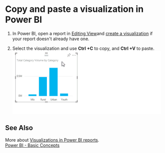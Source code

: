﻿<properties 
   pageTitle="Copy and paste a visualization in Power BI"
   description="Copy and paste a visualization in Power BI"
   services="powerbi" 
   documentationCenter="" 
   authors="jastru" 
   manager="mblythe" 
   editor=""
   tags=""/>
 
<tags
   ms.service="powerbi"
   ms.devlang="NA"
   ms.topic="article"
   ms.tgt_pltfrm="NA"
   ms.workload="powerbi"
   ms.date="10/15/2015"
   ms.author="jastru"/>

# Copy and paste a visualization in Power BI  

1.  In Power BI, open a report in [Editing View](http://support.powerbi.com/knowledgebase/articles/439921-go-from-report-reading-view-to-editing-view)and [create a visualization](http://support.powerbi.com/knowledgebase/articles/441777-part-i-add-visualizations-to-a-power-bi-report) if your report doesn't already have one. 

2.  Select the visualization and use **Ctrl +C** to copy, and **Ctrl +V** to paste.  
    ![](media/powerbi-service-copy-and-paste-a-visualization/copypasteVizNew.gif)

## See Also  
More about [Visualizations in Power BI reports](http://support.powerbi.com/knowledgebase/articles/434821-visualizations-in-power-bi-reports).  
[Power BI - Basic Concepts](http://support.powerbi.com/knowledgebase/articles/487029-power-bi-preview-basic-concepts)  